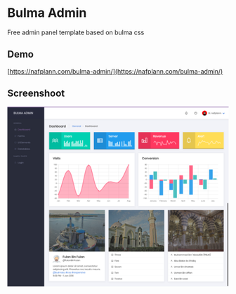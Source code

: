 # Bulma Admin
Free admin panel template based on bulma css

## Demo
[https://nafplann.com/bulma-admin/](https://nafplann.com/bulma-admin/)

## Screenshoot
![Screenshoot](https://raw.githubusercontent.com/nafplann/bulma-admin/master/screenshot.png)

